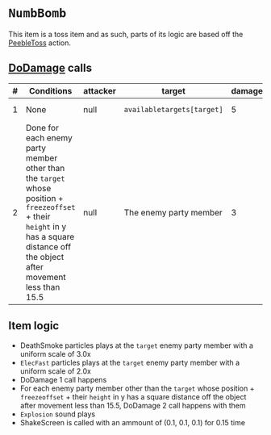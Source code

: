 # `NumbBomb`
This item is a toss item and as such, parts of its logic are based off the [PeebleToss](../Skills/PeebleToss.md) action.

## [DoDamage](../../Damage%20pipeline/DoDamage.md) calls

|#|Conditions|attacker|target|damageammount|property|overrides|block|
|-:|---|---|---|---|---|---|---|
|1|None|null|`availabletargets[target]`|5|[Numb1Turn](../../Damage%20pipeline/AttackProperty.md)|empty array|false|
|2|Done for each enemy party member other than the `target` whose position + `freezeoffset` + their `height` in y has a square distance off the object after movement less than 15.5|null|The enemy party member|3|[Numb1Turn](../../Damage%20pipeline/AttackProperty.md)|empty array|false|

## Item logic

- DeathSmoke particles plays at the `target` enemy party member with a uniform scale of 3.0x
- `ElecFast` particles plays at the `target` enemy party member with a uniform scale of 2.0x
- DoDamage 1 call happens
- For each enemy party member other than the `target` whose position + `freezeoffset` + their `height` in y has a square distance off the object after movement less than 15.5, DoDamage 2 call happens with them
- `Explosion` sound plays
- ShakeScreen is called with an ammount of (0.1, 0.1, 0.1) for 0.15 time
